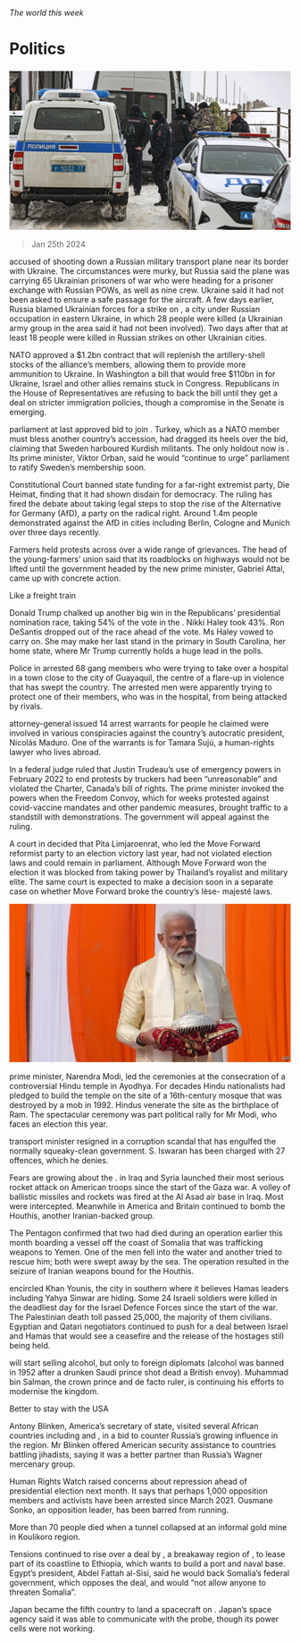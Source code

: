 ###### The world this week

# Politics 

#####  

![image](images/20240127_WWP004.jpg) 

> Jan 25th 2024 

 accused  of shooting down a Russian military transport plane near its border with Ukraine. The circumstances were murky, but Russia said the plane was carrying 65 Ukrainian prisoners of war who were heading for a prisoner exchange with Russian POWs, as well as nine crew. Ukraine said it had not been asked to ensure a safe passage for the aircraft. A few days earlier, Russia blamed Ukrainian forces for a strike on , a city under Russian occupation in eastern Ukraine, in which 28 people were killed (a Ukrainian army group in the area said it had not been involved). Two days after that at least 18 people were killed in Russian strikes on other Ukrainian cities.

NATO approved a $1.2bn contract that will replenish the artillery-shell stocks of the alliance’s members, allowing them to provide more ammunition to Ukraine. In Washington a bill that would free $110bn in  for Ukraine, Israel and other allies remains stuck in Congress. Republicans in the House of Representatives are refusing to back the bill until they get a deal on stricter immigration policies, though a compromise in the Senate is emerging. 

 parliament at last approved bid to join . Turkey, which as a NATO member must bless another country’s accession, had dragged its heels over the bid, claiming that Sweden harboured Kurdish militants. The only holdout now is . Its prime minister, Viktor Orban, said he would “continue to urge” parliament to ratify Sweden’s membership soon. 

 Constitutional Court banned state funding for a far-right extremist party, Die Heimat, finding that it had shown disdain for democracy. The ruling has fired the debate about taking legal steps to stop the rise of the Alternative for Germany (AfD), a party on the radical right. Around 1.4m people demonstrated against the AfD in cities including Berlin, Cologne and Munich over three days recently. 

Farmers held protests across  over a wide range of grievances. The head of the young-farmers’ union said that its roadblocks on highways would not be lifted until the government headed by the new prime minister, Gabriel Attal, came up with concrete action.

Like a freight train

Donald Trump chalked up another big win in the Republicans’ presidential nomination race, taking 54% of the vote in the . Nikki Haley took 43%. Ron DeSantis dropped out of the race ahead of the vote. Ms Haley vowed to carry on. She may make her last stand in the primary in South Carolina, her home state, where Mr Trump currently holds a huge lead in the polls. 

Police in  arrested 68 gang members who were trying to take over a hospital in a town close to the city of Guayaquil, the centre of a flare-up in violence that has swept the country. The arrested men were apparently trying to protect one of their members, who was in the hospital, from being attacked by rivals. 

 attorney-general issued 14 arrest warrants for people he claimed were involved in various conspiracies against the country’s autocratic president, Nicolás Maduro. One of the warrants is for Tamara Sujú, a human-rights lawyer who lives abroad.

In  a federal judge ruled that Justin Trudeau’s use of emergency powers in February 2022 to end protests by truckers had been “unreasonable” and violated the Charter, Canada’s bill of rights. The prime minister invoked the powers when the Freedom Convoy, which for weeks protested against covid-vaccine mandates and other pandemic measures, brought traffic to a standstill with demonstrations. The government will appeal against the ruling. 

A court in  decided that Pita Limjaroenrat, who led the Move Forward reformist party to an election victory last year, had not violated election laws and could remain in parliament. Although Move Forward won the election it was blocked from taking power by Thailand’s royalist and military elite. The same court is expected to make a decision soon in a separate case on whether Move Forward broke the country’s lèse- majesté laws. 

![image](images/20240127_WWP003.jpg) 


 prime minister, Narendra Modi, led the ceremonies at the consecration of a controversial Hindu temple in Ayodhya. For decades Hindu nationalists had pledged to build the temple on the site of a 16th-century mosque that was destroyed by a mob in 1992. Hindus venerate the site as the birthplace of Ram. The spectacular ceremony was part political rally for Mr Modi, who faces an election this year. 

 transport minister resigned in a corruption scandal that has engulfed the normally squeaky-clean government. S. Iswaran has been charged with 27 offences, which he denies. 

Fears are growing about the .  in Iraq and Syria launched their most serious rocket attack on American troops since the start of the Gaza war. A volley of ballistic missiles and rockets was fired at the Al Asad air base in Iraq. Most were intercepted. Meanwhile in  America and Britain continued to bomb the Houthis, another Iranian-backed group.

The Pentagon confirmed that two   had died during an operation earlier this month boarding a vessel off the coast of Somalia that was trafficking weapons to Yemen. One of the men fell into the water and another tried to rescue him; both were swept away by the sea. The operation resulted in the seizure of Iranian weapons bound for the Houthis. 

 encircled Khan Younis, the city in southern  where it believes Hamas leaders including Yahya Sinwar are hiding. Some 24 Israeli soldiers were killed in the deadliest day for the Israel Defence Forces since the start of the war. The Palestinian death toll passed 25,000, the majority of them civilians. Egyptian and Qatari negotiators continued to push for a deal between Israel and Hamas that would see a ceasefire and the release of the hostages still being held. 

 will start selling alcohol, but only to foreign diplomats (alcohol was banned in 1952 after a drunken Saudi prince shot dead a British envoy). Muhammad bin Salman, the crown prince and de facto ruler, is continuing his efforts to modernise the kingdom.

Better to stay with the USA

Antony Blinken, America’s secretary of state, visited several African countries including and , in a bid to counter Russia’s growing influence in the region. Mr Blinken offered American security assistance to countries battling jihadists, saying it was a better partner than Russia’s Wagner mercenary group.

Human Rights Watch raised concerns about repression ahead of presidential election next month. It says that perhaps 1,000 opposition members and activists have been arrested since March 2021. Ousmane Sonko, an opposition leader, has been barred from running.

More than 70 people died when a tunnel collapsed at an informal gold mine in  Koulikoro region.

Tensions continued to rise over a deal by , a breakaway region of , to lease part of its coastline to Ethiopia, which wants to build a port and naval base. Egypt’s president, Abdel Fattah al-Sisi, said he would back Somalia’s federal government, which opposes the deal, and would “not allow anyone to threaten Somalia”. 

Japan became the fifth country to land a spacecraft on . Japan’s space agency said it was able to communicate with the probe, though its power cells were not working. 

